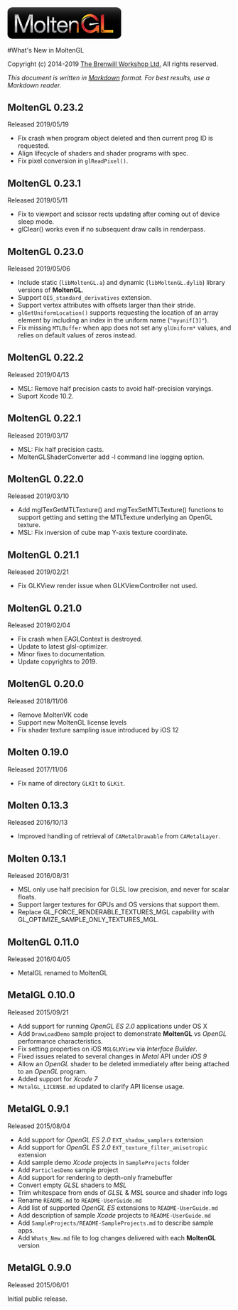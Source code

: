 <a class="site-logo" href="http://www.moltengl.com/" title="MoltenGL">
<img src="images/MoltenGL-Logo-Banner.png" alt="MoltenGL Home" style="width:256px;height:auto">
</a>

#What's New in MoltenGL

Copyright (c) 2014-2019 [The Brenwill Workshop Ltd.](http://www.brenwill.com) All rights reserved.

*This document is written in [Markdown](http://en.wikipedia.org/wiki/Markdown) format. 
For best results, use a Markdown reader.*



MoltenGL 0.23.2
---------------

Released 2019/05/19

- Fix crash when program object deleted and then current prog ID is requested.
- Align lifecycle of shaders and shader programs with spec.
- Fix pixel conversion in `glReadPixel()`.



MoltenGL 0.23.1
---------------

Released 2019/05/11

- Fix to viewport and scissor rects updating after coming out of device sleep mode.
- glClear() works even if no subsequent draw calls in renderpass.


MoltenGL 0.23.0
---------------

Released 2019/05/06

- Include static (`libMoltenGL.a`) and dynamic (`libMoltenGL.dylib`) library versions of **MoltenGL**.
- Support `OES_standard_derivatives` extension.
- Support vertex attributes with offsets larger than their stride.
- `glGetUniformLocation()` supports requesting the location of an
  array element by including an index in the uniform name (`"myunif[3]"`).
- Fix missing `MTLBuffer` when app does not set any `glUniform*` values,
  and relies on default values of zeros instead.




MoltenGL 0.22.2
---------------

Released 2019/04/13

- MSL: Remove half precision casts to avoid half-precision varyings.
- Suport Xcode 10.2.



MoltenGL 0.22.1
---------------

Released 2019/03/17

- MSL: Fix half precision casts.
- MoltenGLShaderConverter add -l command line logging option.



MoltenGL 0.22.0
---------------

Released 2019/03/10

- Add mglTexGetMTLTexture() and mglTexSetMTLTexture() functions to support 
  getting and setting the MTLTexture underlying an OpenGL texture.
- MSL: Fix inversion of cube map Y-axis texture coordinate.



MoltenGL 0.21.1
---------------

Released 2019/02/21

- Fix GLKView render issue when GLKViewController not used.



MoltenGL 0.21.0
---------------

Released 2019/02/04

- Fix crash when EAGLContext is destroyed.
- Update to latest glsl-optimizer.
- Minor fixes to documentation.
- Update copyrights to 2019.



MoltenGL 0.20.0
---------------

Released 2018/11/06

- Remove MoltenVK code
- Support new MoltenGL license levels
- Fix shader texture sampling issue introduced by iOS 12



Molten 0.19.0
-------------

Released 2017/11/06


- Fix name of directory `GLKIt` to `GLKit`.



Molten 0.13.3
-------------

Released 2016/10/13


- Improved handling of retrieval of `CAMetalDrawable` from `CAMetalLayer`.



Molten 0.13.1
-------------

Released 2016/08/31

- MSL only use half precision for GLSL low precision, and never for scalar floats.
- Support larger textures for GPUs and OS versions that support them.
- Replace GL_FORCE_RENDERABLE_TEXTURES_MGL capability with GL_OPTIMIZE_SAMPLE_ONLY_TEXTURES_MGL.



MoltenGL 0.11.0
---------------

Released 2016/04/05

- MetalGL renamed to MoltenGL



MetalGL 0.10.0
--------------

Released 2015/09/21

- Add support for running *OpenGL ES 2.0* applications under OS X
- Add `DrawLoadDemo` sample project to demonstrate **MoltenGL** vs *OpenGL* 
  performance characteristics.
- Fix setting properties on iOS `MGLGLKView` via *Interface Builder*.
- Fixed issues related to several changes in *Metal* API under *iOS 9*
- Allow an *OpenGL* shader to be deleted immediately after being attached to an *OpenGL* program.
- Added support for *Xcode 7*
- `MetalGL_LICENSE.md` updated to clarify API license usage.



MetalGL 0.9.1
-------------

Released 2015/08/04

- Add support for *OpenGL ES 2.0* `EXT_shadow_samplers` extension
- Add support for *OpenGL ES 2.0* `EXT_texture_filter_anisotropic` extension
- Add sample demo *Xcode* projects in `SampleProjects` folder
- Add `ParticlesDemo` sample project
- Add support for rendering to depth-only framebuffer
- Convert empty *GLSL* shaders to *MSL*
- Trim whitespace from ends of *GLSL* & *MSL* source and shader info logs
- Rename `README.md` to `README-UserGuide.md`
- Add list of supported *OpenGL ES* extensions to `README-UserGuide.md`
- Add description of sample *Xcode* projects to `README-UserGuide.md`
- Add `SampleProjects/README-SampleProjects.md` to describe sample apps.
- Add `Whats_New.md` file to log changes delivered with each **MoltenGL** version



MetalGL 0.9.0
-------------

Released 2015/06/01

Initial public release.

